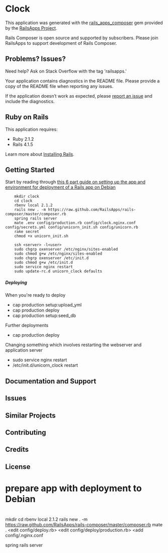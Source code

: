 Clock
================

This application was generated with the [rails_apps_composer](https://github.com/RailsApps/rails_apps_composer) gem
provided by the [RailsApps Project](http://railsapps.github.io/).

Rails Composer is open source and supported by subscribers. Please join RailsApps to support development of Rails Composer.

Problems? Issues?
-----------

Need help? Ask on Stack Overflow with the tag 'railsapps.'

Your application contains diagnostics in the README file. Please provide a copy of the README file when reporting any issues.

If the application doesn’t work as expected, please [report an issue](https://github.com/RailsApps/rails_apps_composer/issues)
and include the diagnostics.

Ruby on Rails
-------------

This application requires:

- Ruby 2.1.2
- Rails 4.1.5

Learn more about [Installing Rails](http://railsapps.github.io/installing-rails.html).

Getting Started
---------------

Start by reading through [this 6 part guide on setting up the app and environment for deployment of a Rails app on Debian](http://vladigleba.com/blog/2014/03/05/deploying-rails-apps-part-1-securing-the-server/)

		mkdir clock
		cd clock
		rbenv local 2.1.2
		rails new . -m https://raw.github.com/RailsApps/rails-composer/master/composer.rb
		spring rails server
		mate .env config/production.rb config/clock.nginx.conf config/secrets.yml config/unicorn_init.sh config/unicorn.rb 
		rake secret
		chmod +x unicorn_init.sh

		ssh <server> -l<user>
		sudo chgrp oxenserver /etc/nginx/sites-enabled
		sudo chmod g+w /etc/nginx/sites-enabled
		sudo chgrp oxenserver /etc/init.d
		sudo chmod g+w /etc/init.d
		sudo service nginx restart
		sudo update-rc.d unicorn_clock defaults
		

















##### Deploying
When you're ready to deploy

* cap production setup:upload_yml
* cap production deploy
* cap production setup:seed\_db

Further deployments

* cap production deploy

Changing something which involves restarting the webserver and application server

* sudo service nginx restart
* /etc/init.d/unicorn_clock restart

Documentation and Support
-------------------------

Issues
-------------

Similar Projects
----------------

Contributing
------------

Credits
-------

License
-------

# prepare app with deployment to Debian
#
mkdir <project>
cd <project>
rbenv local 2.1.2
rails new . -m https://raw.github.com/RailsApps/rails-composer/master/composer.rb
mate .
	<edit config/deploy.rb>
	<edit config/deploy/production.rb>
  <add config/<project>.nginx.conf
		
<setup GitHub repo>
<add bookmark to SourceTree>

spring rails server
